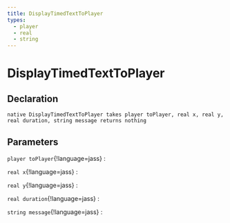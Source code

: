```yaml
---
title: DisplayTimedTextToPlayer
types:
  - player
  - real
  - string
---
```


# DisplayTimedTextToPlayer

## Declaration

```jass
native DisplayTimedTextToPlayer takes player toPlayer, real x, real y, real duration, string message returns nothing
```

## Parameters
`player toPlayer`{!language=jass}
: 

`real x`{!language=jass}
: 

`real y`{!language=jass}
: 

`real duration`{!language=jass}
: 

`string message`{!language=jass}
: 
